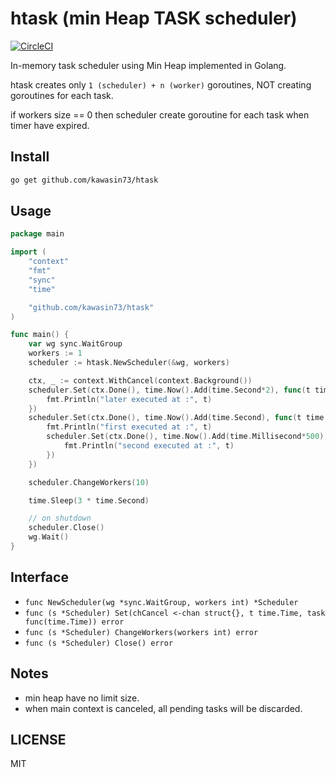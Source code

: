 # htask (min Heap TASK scheduler)

[![CircleCI](https://circleci.com/gh/kawasin73/htask/tree/master.svg?style=svg)](https://circleci.com/gh/kawasin73/htask/tree/master)

In-memory task scheduler using Min Heap implemented in Golang.

htask creates only `1 (scheduler) + n (worker)` goroutines, NOT creating goroutines for each task.

if workers size == 0 then scheduler create goroutine for each task when timer have expired.

## Install

```bash
go get github.com/kawasin73/htask
```

## Usage

```go
package main

import (
	"context"
	"fmt"
	"sync"
	"time"

	"github.com/kawasin73/htask"
)

func main() {
	var wg sync.WaitGroup
	workers := 1
	scheduler := htask.NewScheduler(&wg, workers)

	ctx, _ := context.WithCancel(context.Background())
	scheduler.Set(ctx.Done(), time.Now().Add(time.Second*2), func(t time.Time) {
		fmt.Println("later executed at :", t)
	})
	scheduler.Set(ctx.Done(), time.Now().Add(time.Second), func(t time.Time) {
		fmt.Println("first executed at :", t)
		scheduler.Set(ctx.Done(), time.Now().Add(time.Millisecond*500), func(t time.Time) {
			fmt.Println("second executed at :", t)
		})
	})

	scheduler.ChangeWorkers(10)

	time.Sleep(3 * time.Second)

	// on shutdown
	scheduler.Close()
	wg.Wait()
}

```

## Interface

- `func NewScheduler(wg *sync.WaitGroup, workers int) *Scheduler`
- `func (s *Scheduler) Set(chCancel <-chan struct{}, t time.Time, task func(time.Time)) error`
- `func (s *Scheduler) ChangeWorkers(workers int) error`
- `func (s *Scheduler) Close() error`

## Notes

- min heap have no limit size.
- when main context is canceled, all pending tasks will be discarded.

## LICENSE

MIT
